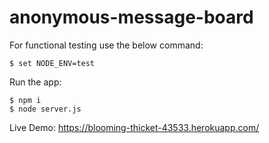 # anonymous-message-board
For functional  testing use the below command:
```
$ set NODE_ENV=test
```
Run the app:
```
$ npm i
$ node server.js
```
Live Demo: <https://blooming-thicket-43533.herokuapp.com/>
